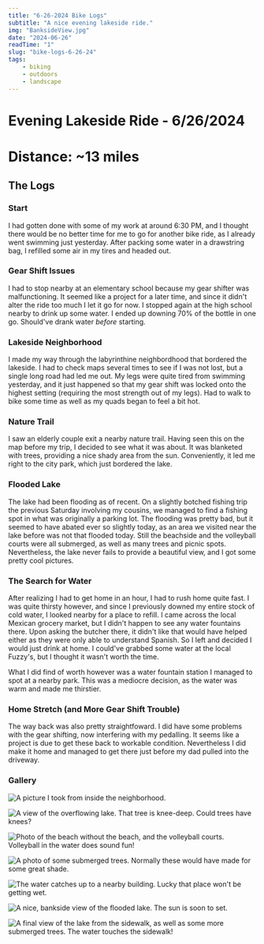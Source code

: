 ```yaml
---
title: "6-26-2024 Bike Logs"
subtitle: "A nice evening lakeside ride."
img: "BanksideView.jpg"
date: "2024-06-26"
readTime: "1"
slug: "bike-logs-6-26-24"
tags:
    - biking
    - outdoors
    - landscape
---
```


# Evening Lakeside Ride - 6/26/2024 
# **Distance: ~13 miles**

## The Logs

### Start
I had gotten done with some of my work at around 6:30 PM, and I thought there would be no better time for me to go for another bike ride, as I already went swimming just yesterday. After packing some water in a drawstring bag, I refilled some air in my tires and headed out.

### Gear Shift Issues
I had to stop nearby at an elementary school because my gear shifter was malfunctioning. It seemed like a project for a later time, and since it didn't alter the ride too much I let it go for now. I stopped again at the high school nearby to drink up some water. I ended up downing 70% of the bottle in one go. Should've drank water *before* starting.

### Lakeside Neighborhood
I made my way through the labyrinthine neighbordhood that bordered the lakeside. I had to check maps several times to see if I was not lost, but a single long road had led me out. My legs were quite tired from swimming yesterday, and it just happened so that my gear shift was locked onto the highest setting (requiring the most strength out of my legs). Had to walk to bike some time as well as my quads began to feel a bit hot. 

### Nature Trail
I saw an elderly couple exit a nearby nature trail. Having seen this on the map before my trip, I decided to see what it was about. It was blanketed with trees, providing a nice shady area from the sun. Conveniently, it led me right to the city park, which just bordered the lake. 

### Flooded Lake
The lake had been flooding as of recent. On a slightly botched fishing trip the previous Saturday involving my cousins, we managed to find a fishing spot in what was originally a parking lot. The flooding was pretty bad, but it seemed to have abated ever so slightly today, as an area we visited near the lake before was not that flooded today. Still the beachside and the volleyball courts were all submerged, as well as many trees and picnic spots. Nevertheless, the lake never fails to provide a beautiful view, and I got some pretty cool pictures.

### The Search for Water
After realizing I had to get home in an hour, I had to rush home quite fast. I was quite thirsty however, and since I previously downed my entire stock of cold water, I looked nearby for a place to refill. I came across the local Mexican grocery market, but I didn't happen to see any water fountains there. Upon asking the butcher there, it didn't like that would have helped either as they were only able to understand Spanish. So I left and decided I would just drink at home. I could've grabbed some water at the local Fuzzy's, but I thought it wasn't worth the time.

What I did find of worth however was a water fountain station I managed to spot at a nearby park. This was a mediocre decision, as the water was warm and made me thirstier. 

### Home Stretch (and More Gear Shift Trouble)
The way back was also pretty straightfoward. I did have some problems with the gear shifting, now interfering with my pedalling. It seems like a project is due to get these back to workable condition. Nevertheless I did make it home and managed to get there just before my dad pulled into the driveway.

### Gallery

![A picture I took from inside the neighborhood.](/images/bikelogs_6_26_24/NeighborhoodLakeview.jpg)

![A view of the overflowing lake. That tree is knee-deep. Could trees have knees?](/images/bikelogs_6_26_24/OverflowingLake.jpg)

![Photo of the beach without the beach, and the volleyball courts. Volleyball in the water *does* sound fun!](/images/bikelogs_6_26_24/SubmergedBeach.jpg)

![A photo of some submerged trees. Normally these would have made for some great shade.](/images/bikelogs_6_26_24/SubmergedTrees.jpg)

![The water catches up to a nearby building. Lucky that place won't be getting wet.](/images/bikelogs_6_26_24/CloseWaters.jpg)

![A nice, bankside view of the flooded lake. The sun is soon to set.](/images/bikelogs_6_26_24/BanksideView.jpg)

![A final view of the lake from the sidewalk, as well as some more submerged trees. The water touches the sidewalk!](/images/bikelogs_6_26_24/SidewalkLakeview.jpg)